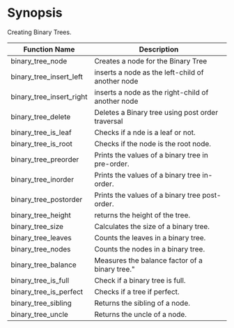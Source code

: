 # Synopsis

Creating Binary Trees.

|Function Name|Description |
|--------------|------------|
|binary_tree_node| Creates a node for the Binary Tree|
|binary_tree_insert_left|inserts a node as the left-child of another node|
|binary_tree_insert_right|inserts a node as the right-child of another node|
|binary_tree_delete| Deletes a Binary tree using post order traversal|
|binary_tree_is_leaf|Checks if a nde is a leaf or not.|
|binary_tree_is_root|Checks if the node is the root node.|
|binary_tree_preorder|Prints the values of a binary tree in pre-order.|
|binary_tree_inorder|Prints the values of a binary tree in-order.|
|binary_tree_postorder|Prints the values of a binary tree post-order.|
|binary_tree_height|returns the height of the tree.|
|binary_tree_size|Calculates the size of a binary tree.|
|binary_tree_leaves|Counts the leaves in a binary tree.|
|binary_tree_nodes|Counts the nodes in a binary tree.|
|binary_tree_balance|Measures the balance factor of a binary tree."|
|binary_tree_is_full|Check if a binary tree is full.|
|binary_tree_is_perfect|Checks if a tree if perfect.|
|binary_tree_sibling|Returns the sibling of a node.|
|binary_tree_uncle|Returns the uncle of a node.|